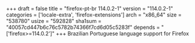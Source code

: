 +++
draft = false
title = "firefox-pt-br 114.0.2-1"
version = "114.0.2-1"
categories = ['locale-extra', 'firefox-extensions']
arch = "x86_64"
size = "538780"
usize = "592828"
sha1sum = "40057cd447b6c76c5782b74366f7cd6d05c5283f"
depends = "['firefox>=114.0.2']"
+++
Brazilian Portuguese language support for Firefox